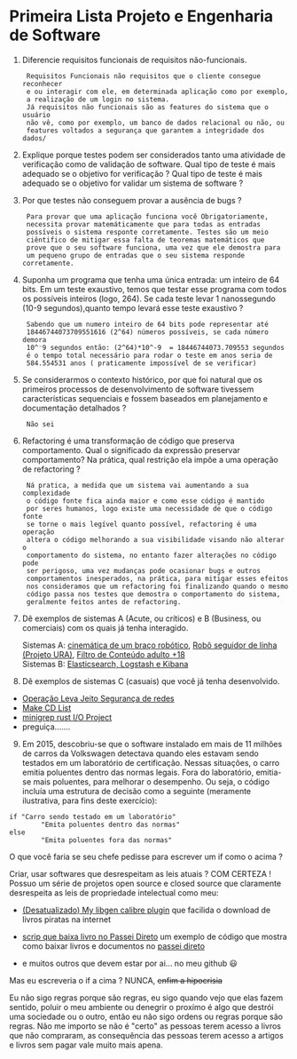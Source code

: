 # Primeira Lista Projeto e Engenharia de Software

1. Diferencie requisitos funcionais de requisitos não-funcionais.

        Requisitos Funcionais não requisitos que o cliente consegue reconhecer
        e ou interagir com ele, em determinada aplicação como por exemplo,
        a realização de um login no sistema.
        Já requisitos não funcionais são as features do sistema que o usuário
        não vê, como por exemplo, um banco de dados relacional ou não, ou
        features voltados a segurança que garantem a integridade dos dados/ 

2. Explique porque testes podem ser considerados tanto uma atividade de verificação como de validação de software. Qual tipo de teste é mais adequado se o objetivo for verificação ?
Qual tipo de teste é mais adequado se o objetivo for validar um sistema de software ?

3. Por que testes não conseguem provar a ausência de bugs ?

        Para provar que uma aplicação funciona você Obrigatoriamente,
        necessita provar matemáticamente que para todas as entradas
        possíveis o sistema responte corretamente. Testes são um meio
        ciêntifico de mitigar essa falta de teoremas matemáticos que
        prove que o seu software funciona, uma vez que ele demostra para
        um pequeno grupo de entradas que o seu sistema responde corretamente.

4. Suponha um programa que tenha uma única entrada: um inteiro de 64 bits. Em um teste exaustivo, temos que testar esse programa com todos os possíveis inteiros (logo, 264). Se cada teste levar 1 nanossegundo (10-9 segundos),quanto tempo levará esse teste exaustivo ?

        Sabendo que um numero inteiro de 64 bits pode representar até
        18446744073709551616 (2^64) números possíveis, se cada número demora
        10^⁻9 segundos então: (2^64)*10^-9  = 18446744073.709553 segundos 
        é o tempo total necessário para rodar o teste em anos seria de
        584.554531 anos ( praticamente impossível de se verificar)

5. Se considerarmos o contexto histórico, por que foi natural que os primeiros processos de desenvolvimento de software tivessem características sequenciais e fossem baseados em planejamento e documentação detalhados ?

        Não sei 

6. Refactoring é uma transformação de código que preserva comportamento. Qual o
significado da expressão preservar comportamento? Na prática, qual restrição ela impõe a uma operação de refactoring ?

        Ná pratica, a medida que um sistema vai aumentando a sua complexidade
        o código fonte fica ainda maior e como esse código é mantido
        por seres humanos, logo existe uma necessidade de que o código fonte
        se torne o mais legível quanto possível, refactoring é uma operação
        altera o código melhorando a sua visibilidade visando não alterar o
        comportamento do sistema, no entanto fazer alterações no código pode
        ser perigoso, uma vez mudanças pode ocasionar bugs e outros
        comportamentos inesperados, na prática, para mitigar esses efeitos
        nos consideramos que um refactoring foi finalizando quando o mesmo
        código passa nos testes que demostra o comportamento do sistema,
        geralmente feitos antes de refactoring.

7. Dê exemplos de sistemas A (Acute, ou críticos) e B (Business, ou comerciais) com os quais já tenha interagido.

     Sistemas A:  [cinemática de um braço robótico](https://github.com/samuel-cavalcanti/Self-Learning-in-the-Inverse-Kinematics-of-Robotic-Arm),
     [Robô seguidor de linha (Projeto URA)](https://github.com/samuel-cavalcanti/Toninho), [Filtro de Conteúdo adulto +18](https://github.com/samuel-cavalcanti/teddy_bear_filter)  
     Sistemas B: [Elasticsearch, Logstash e Kibana](https://www.elastic.co/pt/what-is/elk-stack)

8. Dê exemplos de sistemas C (casuais) que você já tenha desenvolvido.

- [Operação Leva Jeito Segurança de redes](https://github.com/samuel-cavalcanti/seguranca_de_redes_IMD/blob/master/hash/hash.md)
- [Make CD List](https://github.com/samuel-cavalcanti/DCA0212.1_Circuitos_Digitais_Pratica/tree/master/make_cd_list)
- [minigrep rust I/O Project](https://github.com/samuel-cavalcanti/rust-activites/tree/main/book_projects/minigrep)
- preguiça.......
9.  Em 2015, descobriu-se que o software instalado em mais de 11 milhões de carros da
Volkswagen detectava quando eles estavam sendo testados em um laboratório de
certificação. Nessas situações, o carro emitia poluentes dentro das normas legais. Fora do
laboratório, emitia-se mais poluentes, para melhorar o desempenho. Ou seja, o código
incluía uma estrutura de decisão como a seguinte (meramente ilustrativa, para fins deste
exercício):  

```
if "Carro sendo testado em um laboratório"
        "Emita poluentes dentro das normas"
else
        "Emita poluentes fora das normas"

```

O que você faria se seu chefe pedisse para escrever um if como o acima ?

Criar, usar softwares que desrespeitam as leis atuais ? COM CERTEZA !  
Possuo um série de projetos open source e closed source que claramente
desrespeita as leis de propriedade intelectual como meu:
- [(Desatualizado) My libgen calibre plugin](https://github.com/samuel-cavalcanti/MY-libgen-calibre-plugin) que facilida o download de livros piratas na internet

- [scrip que baixa livro no Passei Direto](https://github.com/samuel-cavalcanti/scripts/tree/master/livroPasseiDireto) um exemplo de código que mostra como baixar livros e documentos no [passei direto](https://www.passeidireto.com/)

- e muitos outros que devem estar por ai... no meu github :smiley:

Mas eu escreveria o if a cima ? NUNCA, ~~enfim a hipocrisia~~

Eu não sigo regras porque são regras, eu sigo quando vejo que elas fazem sentido, poluir o meu ambiente ou denegrir o proxímo é algo que destrói uma
sociedade ou o outro, então eu não sigo ordens ou regras porque são regras.
Não me importo se não é "certo" as pessoas terem acesso a livros que não
compraram, as consequência das pessoas terem acesso a artigos e livros sem
pagar vale muito mais apena.
